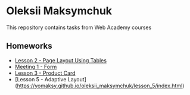 # Oleksii Maksymchuk
This repository contains tasks from Web Academy courses
## Homeworks
* [Lesson 2 - Page Layout Using Tables](https://yomaksy.github.io/oleksii_maksymchuk/lesson_2/index.html)
* [Meeting 1 - Form](https://yomaksy.github.io/oleksii_maksymchuk/meeting_1/index.html)
* [Lesson 3 - Product Card](https://yomaksy.github.io/oleksii_maksymchuk/lesson_3/index.html)
* [Lesson 5 - Adaptive Layout] (https://yomaksy.github.io/oleksii_maksymchuk/lesson_5/index.html)